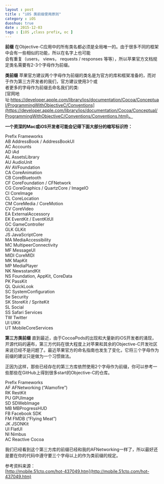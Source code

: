 ```yaml
---
layout : post
title : "iOS 类前缀使用原则"
category : iOS
duoshuo: true
date : 2015-12-03
tags : [iOS ,class prefix, oc ]
---
```


**前缀**
在Objective-C应用中的所有类名都必须是全局唯一的。由于很多不同的框架中会有一些相似的功能，所以在名字上也可能   
会有重复（users， views， requests / responses 等等），所以苹果官方文档规定类名需要有2-3个字母作为前缀。

**类前缀**
苹果官方建议两个字母作为前缀的类名是为官方的库和框架准备的，而对于作为第三方开发者的我们，官方建议使用3个或   
者更多的字母作为前缀去命名我们的类:   
[官网地址:https://developer.apple.com/library/ios/documentation/Cocoa/Conceptual/ProgrammingWithObjectiveC/Conventions](https://developer.apple.com/library/ios/documentation/Cocoa/Conceptual/ProgrammingWithObjectiveC/Conventions/Conventions.html)。   

**一个资深的Mac或iOS开发者可能会记得下面大部分的缩写标识符：**

Prefix	Frameworks    
AB	AddressBook / AddressBookUI   
AC	Accounts   
AD	iAd   
AL	AssetsLibrary   
AU	AudioUnit   
AV	AVFoundation   
CA	CoreAnimation   
CB	CoreBluetooth   
CF	CoreFoundation / CFNetwork   
CG	CoreGraphics / QuartzCore / ImageIO   
CI	CoreImage   
CL	CoreLocation   
CM	CoreMedia / CoreMotion   
CV	CoreVideo   
EA	ExternalAccessory   
EK	EventKit / EventKitUI   
GC	GameController   
GLK	GLKit   
JS	JavaScriptCore   
MA	MediaAccessibility   
MC	MultipeerConnectivity   
MF	MessageUI   
MIDI	CoreMIDI   
MK	MapKit   
MP	MediaPlayer   
NK	NewsstandKit   
NS	Foundation, AppKit, CoreData   
PK	PassKit   
QL	QuickLook   
SC	SystemConfiguration   
Se	Security   
SK	StoreKit / SpriteKit   
SL	Social   
SS	Safari Services   
TW	Twitter    
UI	UIKit   
UT	MobileCoreServices    

**第三方类前缀**
直到最近，由于CocoaPods的出现和大量新的iOS开发者的涌现，开源代码的遍布，第三方代码在很大程度上对苹果和其余的Objective-C开发社区来说已经不是问题了。最近苹果官方的命名指南也发生了变化，它将三个字母作为前缀的建议只是做为一个习惯做法。

正因为这样，那些已经存在的第三方库依然使用2个字母作为前缀，你可以参考一些那些在GitHub上得到很多start的Objective-C的仓库。

Prefix	Frameworks   
AF	AFNetworking (“Alamofire”)   
RK	RestKit   
PU	GPUImage   
SD	SDWebImage   
MB	MBProgressHUD   
FB	Facebook SDK   
FM	FMDB (“Flying Meat”)   
JK	JSONKit   
UI	FlatUI   
NI	Nimbus   
AC	Reactive Cocoa   

我们已经看到这个第三方库的前缀已经和我的AFNetworking一样了，所以最好还是要在你的代码中遵守要三个字母以上的作为类前缀的规定。


参考资料来源：   
[http://mobile.51cto.com/hot-437049.htm](http://mobile.51cto.com/hot-437049.htm)   
